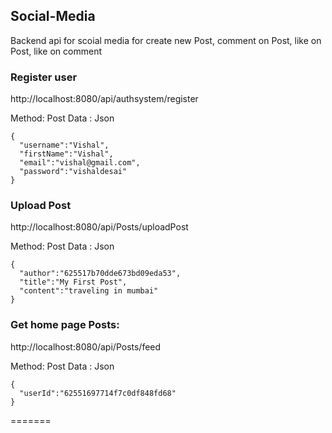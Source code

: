 ## Social-Media

Backend api for scoial media for create new Post, comment on Post, like on Post, like on comment

### Register user

http://localhost:8080/api/authsystem/register

Method: Post Data : Json

```http
{
  "username":"Vishal",
  "firstName":"Vishal",
  "email":"vishal@gmail.com",
  "password":"vishaldesai"
}
```

### Upload Post

http://localhost:8080/api/Posts/uploadPost

Method: Post Data : Json

```http
{
  "author":"625517b70dde673bd09eda53",
  "title":"My First Post",
  "content":"traveling in mumbai"
}
```

### Get home page Posts:

http://localhost:8080/api/Posts/feed

Method: Post Data : Json

```http
{
  "userId":"62551697714f7c0df848fd68"
}
```

=======
